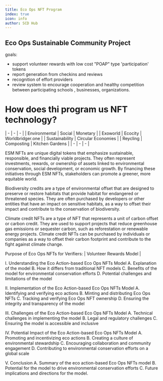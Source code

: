 ```yaml
---
title: Eco Ops NFT Program
index: true
icon: info
author: SCD Hub
---
```


## Eco Ops Sustainable Community Project

goals: 
 - support volunteer rewards with low cost "POAP" type 'participation' tokens
 - report generation from checkins and reviews
 - recognition of effort providers
 - review system to encourage cooperation and healthy competition between participating schools , businesses, organizations.

# How does thi  program  us NFT technology?

|  -  |  -  |  -  |
| Environmental | Social | Monetary |
| Exoworld | Ecocity  |   Worldbridger.one |
| Sustainability | Circular Economies |
| Reycling | Composting | Kitchen Gardens |
|  -  |  -  |  -  |


ESM NFTs are unique digital tokens that emphasize sustainable, responsible, and financially viable projects. They often represent investments, rewards, or ownership of assets linked to environmental conservation, social development, or economic growth. By financing these initiatives through ESM NFTs, stakeholders can promote a greener, more equitable world.

Biodiversity credits are a type of environmental offset that are designed to preserve or restore habitats that provide habitat for endangered or threatened species. They are often purchased by developers or other entities that have an impact on sensitive habitats, as a way to offset their impact and contribute to the conservation of biodiversity.

Climate credit NFTs are a type of NFT that represents a unit of carbon offset or carbon credit. They are used to support projects that reduce greenhouse gas emissions or sequester carbon, such as reforestation or renewable energy projects. Climate credit NFTs can be purchased by individuals or companies as a way to offset their carbon footprint and contribute to the fight against climate change.


Purpose of Eco Ops NFTs for Verifiers:
| Volunteer Rewards Model |

 
I. Understanding the Eco Action-based Eco Ops NFTs Model
  A. Explanation of the model
  B. How it differs from traditional NFT models
  C. Benefits of the model for environmental conservation efforts
  D. Potential challenges and limitations of the model

II. Implementation of the Eco Action-based Eco Ops NFTs Model
  A. Identifying and verifying eco actions
  B. Minting and distributing Eco Ops NFTs
  C. Tracking and verifying Eco Ops NFT ownership
  D. Ensuring the integrity and transparency of the model

III. Challenges of the Eco Action-based Eco Ops NFTs Model
  A. Technical challenges in implementing the model
  B. Legal and regulatory challenges
  C. Ensuring the model is accessible and inclusive

IV. Potential Impact of the Eco Action-based Eco Ops NFTs Model
  A. Promoting and incentivizing eco actions
  B. Creating a culture of environmental stewardship
  C. Encouraging collaboration and community engagement
  D. Contributing to environmental conservation efforts on a global scale

V. Conclusion
  A. Summary of the eco action-based Eco Ops NFTs model
  B. Potential for the model to drive environmental conservation efforts
  C. Future implications and directions for the model.
